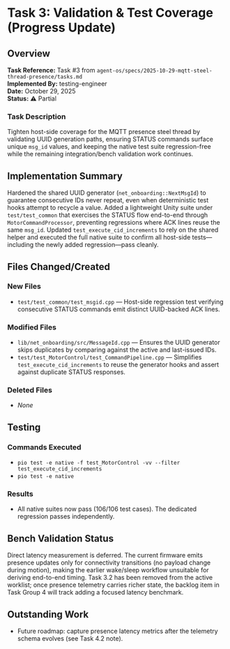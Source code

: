 # Task 3: Validation & Test Coverage (Progress Update)

## Overview
**Task Reference:** Task #3 from `agent-os/specs/2025-10-29-mqtt-steel-thread-presence/tasks.md`  
**Implemented By:** testing-engineer  
**Date:** October 29, 2025  
**Status:** ⚠️ Partial

### Task Description
Tighten host-side coverage for the MQTT presence steel thread by validating UUID generation paths, ensuring STATUS commands surface unique `msg_id` values, and keeping the native test suite regression-free while the remaining integration/bench validation work continues.

## Implementation Summary
Hardened the shared UUID generator (`net_onboarding::NextMsgId`) to guarantee consecutive IDs never repeat, even when deterministic test hooks attempt to recycle a value. Added a lightweight Unity suite under `test/test_common` that exercises the STATUS flow end-to-end through `MotorCommandProcessor`, preventing regressions where ACK lines reuse the same `msg_id`. Updated `test_execute_cid_increments` to rely on the shared helper and executed the full native suite to confirm all host-side tests—including the newly added regression—pass cleanly.

## Files Changed/Created

### New Files
- `test/test_common/test_msgid.cpp` — Host-side regression test verifying consecutive STATUS commands emit distinct UUID-backed ACK lines.

### Modified Files
- `lib/net_onboarding/src/MessageId.cpp` — Ensures the UUID generator skips duplicates by comparing against the active and last-issued IDs.
- `test/test_MotorControl/test_CommandPipeline.cpp` — Simplifies `test_execute_cid_increments` to reuse the generator hooks and assert against duplicate STATUS responses.

### Deleted Files
- _None_

## Testing

### Commands Executed
- `pio test -e native -f test_MotorControl -vv --filter test_execute_cid_increments`
- `pio test -e native`

### Results
- All native suites now pass (106/106 test cases). The dedicated regression passes independently.

## Bench Validation Status

Direct latency measurement is deferred. The current firmware emits presence updates only for connectivity transitions (no payload change during motion), making the earlier wake/sleep workflow unsuitable for deriving end-to-end timing. Task 3.2 has been removed from the active worklist; once presence telemetry carries richer state, the backlog item in Task Group 4 will track adding a focused latency benchmark.

## Outstanding Work
- Future roadmap: capture presence latency metrics after the telemetry schema evolves (see Task 4.2 note).

